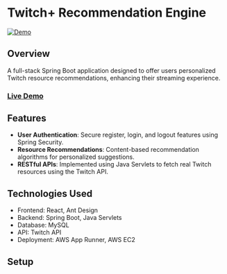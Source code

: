 # Twitch+ Recommendation Engine

[![Demo](https://img.shields.io/badge/demo-live-brightgreen.svg)](https://ysnrh2mxp3.us-east-2.awsapprunner.com/)

## Overview
A full-stack Spring Boot application designed to offer users personalized Twitch resource recommendations, enhancing their streaming experience.

### [Live Demo](https://ysnrh2mxp3.us-east-2.awsapprunner.com/)

## Features
- **User Authentication**: Secure register, login, and logout features using Spring Security.
- **Resource Recommendations**: Content-based recommendation algorithms for personalized suggestions.
- **RESTful APIs**: Implemented using Java Servlets to fetch real Twitch resources using the Twitch API.

## Technologies Used
- Frontend: React, Ant Design
- Backend: Spring Boot, Java Servlets
- Database: MySQL
- API: Twitch API
- Deployment: AWS App Runner, AWS EC2

## Setup
